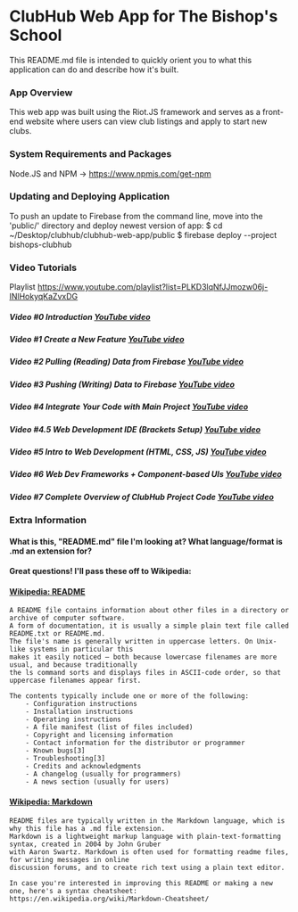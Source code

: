 # ClubHub Web App for The Bishop's School
This README.md file is intended to quickly orient you to what this application can do and describe how it's built.


### App Overview
This web app was built using the Riot.JS framework and serves as a front-end website where users can view club listings and apply to start new clubs.


### System Requirements and Packages
Node.JS and NPM -> https://www.npmjs.com/get-npm


### Updating and Deploying Application  
To push an update to Firebase from the command line, move into the 'public/' directory and deploy newest version of app:
    $ cd ~/Desktop/clubhub/clubhub-web-app/public
    $ firebase deploy --project bishops-clubhub


### Video Tutorials
Playlist    https://www.youtube.com/playlist?list=PLKD3lqNfJJmozw06j-INlHokyqKaZvxDG
    
##### Video #0    Introduction                                [YouTube video](https://youtu.be/NOcTq-g5T90)
##### Video #1    Create a New Feature                        [YouTube video](https://youtu.be/cFDAymbnjBs)
##### Video #2    Pulling (Reading) Data from Firebase        [YouTube video](https://youtu.be/WLH9QSrY-ec)
##### Video #3    Pushing (Writing) Data to Firebase          [YouTube video](https://youtu.be/s19OdQeBixc)
##### Video #4    Integrate Your Code with Main Project       [YouTube video](https://youtu.be/duds8VW8-ds)
##### Video #4.5  Web Development IDE (Brackets Setup)        [YouTube video](https://youtu.be/Opv8W48a8i8)
    
##### Video #5    Intro to Web Development (HTML, CSS, JS)    [YouTube video](https://youtu.be/_________)
##### Video #6    Web Dev Frameworks + Component-based UIs    [YouTube video](https://youtu.be/_________)
##### Video #7    Complete Overview of ClubHub Project Code   [YouTube video](https://youtu.be/_________)


### Extra Information

#### What is this, "README.md" file I'm looking at? What language/format is .md an extension for? 
#### Great questions! I'll pass these off to Wikipedia: 
#### [Wikipedia: README](https://en.wikipedia.org/wiki/README) 
    A README file contains information about other files in a directory or archive of computer software. 
    A form of documentation, it is usually a simple plain text file called README.txt or README.md. 
    The file's name is generally written in uppercase letters. On Unix-like systems in particular this
    makes it easily noticed – both because lowercase filenames are more usual, and because traditionally 
    the ls command sorts and displays files in ASCII-code order, so that uppercase filenames appear first. 
    
    The contents typically include one or more of the following:
        - Configuration instructions
        - Installation instructions
        - Operating instructions
        - A file manifest (list of files included)
        - Copyright and licensing information
        - Contact information for the distributor or programmer
        - Known bugs[3]
        - Troubleshooting[3]
        - Credits and acknowledgments
        - A changelog (usually for programmers)
        - A news section (usually for users)
        
#### [Wikipedia: Markdown](https://en.wikipedia.org/wiki/Markdown)
    README files are typically written in the Markdown language, which is why this file has a .md file extension.
    Markdown is a lightweight markup language with plain-text-formatting syntax, created in 2004 by John Gruber
    with Aaron Swartz. Markdown is often used for formatting readme files, for writing messages in online 
    discussion forums, and to create rich text using a plain text editor.
    
    In case you're interested in improving this README or making a new one, here's a syntax cheatsheet:
    https://en.wikipedia.org/wiki/Markdown-Cheatsheet/
